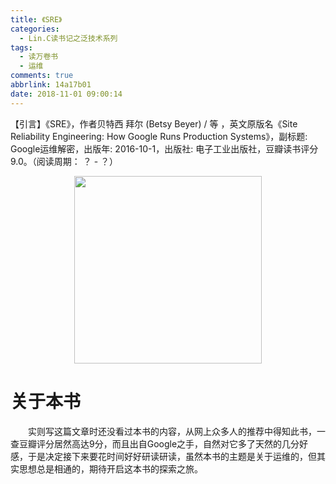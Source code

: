 ```yaml
---
title: 《SRE》
categories:
  - Lin.C读书记之泛技术系列
tags:
  - 读万卷书
  - 运维
comments: true
abbrlink: 14a17b01
date: 2018-11-01 09:00:14
---
```

【引言】《SRE》，作者贝特西 拜尔 (Betsy Beyer) / 等 ，英文原版名《Site Reliability Engineering: How Google Runs Production Systems》，副标题: Google运维解密，出版年: 2016-10-1，出版社: 电子工业出版社，豆瓣读书评分9.0。（阅读周期： ？ - ？）
<div align=center><img src="/img/2018/2018-10-20-02.jpg" width="300"/></div>
<!-- more -->

# 关于本书
&emsp;&emsp;实则写这篇文章时还没看过本书的内容，从网上众多人的推荐中得知此书，一查豆瓣评分居然高达9分，而且出自Google之手，自然对它多了天然的几分好感，于是决定接下来要花时间好好研读研读，虽然本书的主题是关于运维的，但其实思想总是相通的，期待开启这本书的探索之旅。
